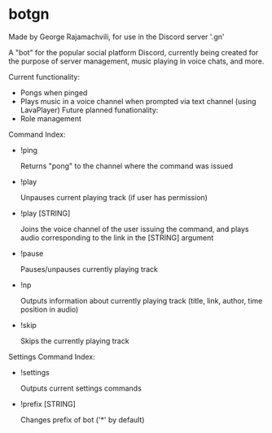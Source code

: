 # botgn

Made by George Rajamachvili, for use in the Discord server '.gn'

A "bot" for the popular social platform Discord, currently being created for the purpose of server management, music playing in voice chats, and more.

Current functionality:
- Pongs when pinged
- Plays music in a voice channel when prompted via text channel (using LavaPlayer)
Future planned funationality:
- Role management

Command Index:
- !ping

  Returns "pong" to the channel where the command was issued
- !play

  Unpauses current playing track (if user has permission)
- !play [STRING]

  Joins the voice channel of the user issuing the command, and plays audio corresponding to the link in the [STRING] argument
- !pause

  Pauses/unpauses currently playing track
- !np

  Outputs information about currently playing track (title, link, author, time position in audio)
- !skip

  Skips the currently playing track

Settings Command Index:
- !settings

  Outputs current settings commands
- !prefix [STRING]

  Changes prefix of bot ('*' by default)

  
  
